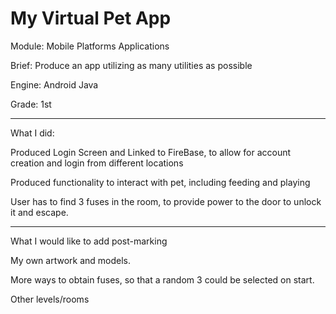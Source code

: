 # My Virtual Pet App

Module: Mobile Platforms Applications

Brief: Produce an app utilizing as many utilities as possible

Engine: Android Java

Grade: 1st

--------------------------------------------------------------------------
What I did: 

Produced Login Screen and Linked to FireBase, to allow for account creation and login from different locations

Produced functionality to interact with pet, including feeding and playing

User has to find 3 fuses in the room, to provide power to the door to unlock it and escape.

--------------------------------------------------------------------------
What I would like to add post-marking

My own artwork and models.

More ways to obtain fuses, so that a random 3 could be selected on start.

Other levels/rooms

